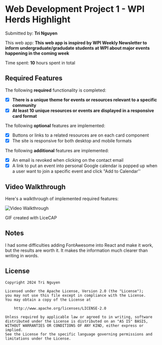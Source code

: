 # Web Development Project 1 - **WPI Herds Highlight**

Submitted by: **Tri Nguyen**

This web app: **This web app is inspired by WPI Weekly Newsletter to inform undergraduate/gradudate students at WPI about major events happening in the coming week**

Time spent: **10** hours spent in total

## Required Features

The following **required** functionality is completed:

- [x] **There is a unique theme for events or resources relevant to a specific community**
- [x] **At least 10 unique resources or events are displayed in a responsive card format**

The following **optional** features are implemented:

- [x] Buttons or links to a related resources are on each card component
- [x] The site is responsive for both desktop and mobile formats

The following **additional** features are implemented:

- [x] An email is revoked when clicking on the contact email
- [x] A link to put an event into personal Google calendar is popped up when a user want to join a specific event and click "Add to Calendar''

## Video Walkthrough

Here's a walkthrough of implemented required features:

<img src='./resources/WPI Herds Highlight Website walkthrough.gif' title='Video Walkthrough' width='' alt='Video Walkthrough' />

<!-- Replace this with whatever GIF tool you used! -->

GIF created with LiceCAP

<!-- Recommended tools:
[Kap](https://getkap.co/) for macOS
[ScreenToGif](https://www.screentogif.com/) for Windows
[peek](https://github.com/phw/peek) for Linux. -->

## Notes

I had some difficulties adding FontAwesome into React and make it work, but the results are worth it. It makes the information much clearer than writing in words.

## License

    Copyright 2024 Tri Nguyen

    Licensed under the Apache License, Version 2.0 (the "License");
    you may not use this file except in compliance with the License.
    You may obtain a copy of the License at

        http://www.apache.org/licenses/LICENSE-2.0

    Unless required by applicable law or agreed to in writing, software
    distributed under the License is distributed on an "AS IS" BASIS,
    WITHOUT WARRANTIES OR CONDITIONS OF ANY KIND, either express or implied.
    See the License for the specific language governing permissions and
    limitations under the License.
